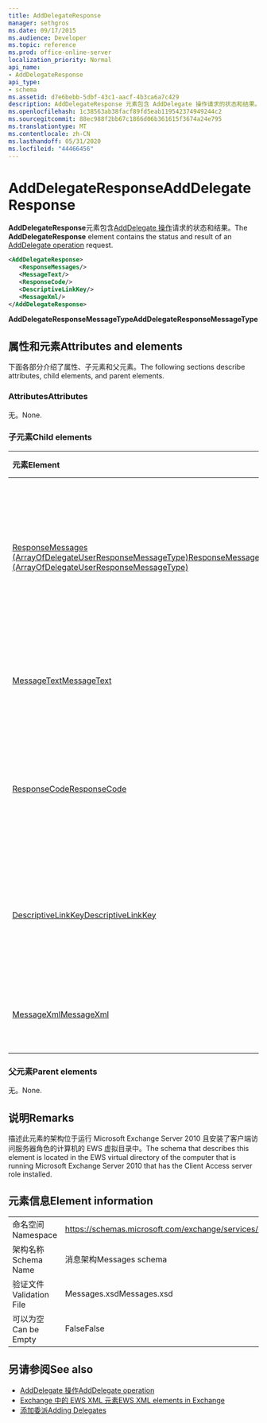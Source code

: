 ```yaml
---
title: AddDelegateResponse
manager: sethgros
ms.date: 09/17/2015
ms.audience: Developer
ms.topic: reference
ms.prod: office-online-server
localization_priority: Normal
api_name:
- AddDelegateResponse
api_type:
- schema
ms.assetid: d7e6bebb-5dbf-43c1-aacf-4b3ca6a7c429
description: AddDelegateResponse 元素包含 AddDelegate 操作请求的状态和结果。
ms.openlocfilehash: 1c38563ab38facf89fd5eab119542374949244c2
ms.sourcegitcommit: 88ec988f2bb67c1866d06b361615f3674a24e795
ms.translationtype: MT
ms.contentlocale: zh-CN
ms.lasthandoff: 05/31/2020
ms.locfileid: "44466456"
---
```

# <a name="adddelegateresponse"></a><span data-ttu-id="7e8cc-103">AddDelegateResponse</span><span class="sxs-lookup"><span data-stu-id="7e8cc-103">AddDelegateResponse</span></span>

<span data-ttu-id="7e8cc-104">**AddDelegateResponse**元素包含[AddDelegate 操作](adddelegate-operation.md)请求的状态和结果。</span><span class="sxs-lookup"><span data-stu-id="7e8cc-104">The **AddDelegateResponse** element contains the status and result of an [AddDelegate operation](adddelegate-operation.md) request.</span></span> 
  
```xml
<AddDelegateResponse>
   <ResponseMessages/>
   <MessageText/>
   <ResponseCode/>
   <DescriptiveLinkKey/>
   <MessageXml/>
</AddDelegateResponse>
```

 <span data-ttu-id="7e8cc-105">**AddDelegateResponseMessageType**</span><span class="sxs-lookup"><span data-stu-id="7e8cc-105">**AddDelegateResponseMessageType**</span></span>
## <a name="attributes-and-elements"></a><span data-ttu-id="7e8cc-106">属性和元素</span><span class="sxs-lookup"><span data-stu-id="7e8cc-106">Attributes and elements</span></span>

<span data-ttu-id="7e8cc-107">下面各部分介绍了属性、子元素和父元素。</span><span class="sxs-lookup"><span data-stu-id="7e8cc-107">The following sections describe attributes, child elements, and parent elements.</span></span>
  
### <a name="attributes"></a><span data-ttu-id="7e8cc-108">Attributes</span><span class="sxs-lookup"><span data-stu-id="7e8cc-108">Attributes</span></span>

<span data-ttu-id="7e8cc-109">无。</span><span class="sxs-lookup"><span data-stu-id="7e8cc-109">None.</span></span>
  
### <a name="child-elements"></a><span data-ttu-id="7e8cc-110">子元素</span><span class="sxs-lookup"><span data-stu-id="7e8cc-110">Child elements</span></span>

|<span data-ttu-id="7e8cc-111">**元素**</span><span class="sxs-lookup"><span data-stu-id="7e8cc-111">**Element**</span></span>|<span data-ttu-id="7e8cc-112">**说明**</span><span class="sxs-lookup"><span data-stu-id="7e8cc-112">**Description**</span></span>|
|:-----|:-----|
|[<span data-ttu-id="7e8cc-113">ResponseMessages (ArrayOfDelegateUserResponseMessageType)</span><span class="sxs-lookup"><span data-stu-id="7e8cc-113">ResponseMessages (ArrayOfDelegateUserResponseMessageType)</span></span>](responsemessages-arrayofdelegateuserresponsemessagetype.md) <br/> |<span data-ttu-id="7e8cc-114">包含 Exchange Web 服务委派管理请求的响应消息。</span><span class="sxs-lookup"><span data-stu-id="7e8cc-114">Contains the response messages for an Exchange Web Services delegate management request.</span></span>  <br/> |
|[<span data-ttu-id="7e8cc-115">MessageText</span><span class="sxs-lookup"><span data-stu-id="7e8cc-115">MessageText</span></span>](messagetext.md) <br/> |<span data-ttu-id="7e8cc-116">提供响应状态的文本说明。</span><span class="sxs-lookup"><span data-stu-id="7e8cc-116">Provides a text description of the status of the response.</span></span>  <br/> |
|[<span data-ttu-id="7e8cc-117">ResponseCode</span><span class="sxs-lookup"><span data-stu-id="7e8cc-117">ResponseCode</span></span>](responsecode.md) <br/> |<span data-ttu-id="7e8cc-118">提供用于标识请求遇到的特定错误的错误代码。</span><span class="sxs-lookup"><span data-stu-id="7e8cc-118">Provides an error code that identifies the specific error that the request encountered.</span></span>  <br/> |
|[<span data-ttu-id="7e8cc-119">DescriptiveLinkKey</span><span class="sxs-lookup"><span data-stu-id="7e8cc-119">DescriptiveLinkKey</span></span>](descriptivelinkkey.md) <br/> |<span data-ttu-id="7e8cc-120">当前未使用，并保留以供将来使用。</span><span class="sxs-lookup"><span data-stu-id="7e8cc-120">Currently unused and is reserved for future use.</span></span> <span data-ttu-id="7e8cc-121">它包含值0。</span><span class="sxs-lookup"><span data-stu-id="7e8cc-121">It contains a value of 0.</span></span>  <br/> |
|[<span data-ttu-id="7e8cc-122">MessageXml</span><span class="sxs-lookup"><span data-stu-id="7e8cc-122">MessageXml</span></span>](messagexml.md) <br/> |<span data-ttu-id="7e8cc-123">提供其他错误响应信息。</span><span class="sxs-lookup"><span data-stu-id="7e8cc-123">Provides additional error response information.</span></span>  <br/> |
   
### <a name="parent-elements"></a><span data-ttu-id="7e8cc-124">父元素</span><span class="sxs-lookup"><span data-stu-id="7e8cc-124">Parent elements</span></span>

<span data-ttu-id="7e8cc-125">无。</span><span class="sxs-lookup"><span data-stu-id="7e8cc-125">None.</span></span>
  
## <a name="remarks"></a><span data-ttu-id="7e8cc-126">说明</span><span class="sxs-lookup"><span data-stu-id="7e8cc-126">Remarks</span></span>

<span data-ttu-id="7e8cc-127">描述此元素的架构位于运行 Microsoft Exchange Server 2010 且安装了客户端访问服务器角色的计算机的 EWS 虚拟目录中。</span><span class="sxs-lookup"><span data-stu-id="7e8cc-127">The schema that describes this element is located in the EWS virtual directory of the computer that is running Microsoft Exchange Server 2010 that has the Client Access server role installed.</span></span>
  
## <a name="element-information"></a><span data-ttu-id="7e8cc-128">元素信息</span><span class="sxs-lookup"><span data-stu-id="7e8cc-128">Element information</span></span>

|||
|:-----|:-----|
|<span data-ttu-id="7e8cc-129">命名空间</span><span class="sxs-lookup"><span data-stu-id="7e8cc-129">Namespace</span></span>  <br/> |https://schemas.microsoft.com/exchange/services/2006/messages  <br/> |
|<span data-ttu-id="7e8cc-130">架构名称</span><span class="sxs-lookup"><span data-stu-id="7e8cc-130">Schema Name</span></span>  <br/> |<span data-ttu-id="7e8cc-131">消息架构</span><span class="sxs-lookup"><span data-stu-id="7e8cc-131">Messages schema</span></span>  <br/> |
|<span data-ttu-id="7e8cc-132">验证文件</span><span class="sxs-lookup"><span data-stu-id="7e8cc-132">Validation File</span></span>  <br/> |<span data-ttu-id="7e8cc-133">Messages.xsd</span><span class="sxs-lookup"><span data-stu-id="7e8cc-133">Messages.xsd</span></span>  <br/> |
|<span data-ttu-id="7e8cc-134">可以为空</span><span class="sxs-lookup"><span data-stu-id="7e8cc-134">Can be Empty</span></span>  <br/> |<span data-ttu-id="7e8cc-135">False</span><span class="sxs-lookup"><span data-stu-id="7e8cc-135">False</span></span>  <br/> |
   
## <a name="see-also"></a><span data-ttu-id="7e8cc-136">另请参阅</span><span class="sxs-lookup"><span data-stu-id="7e8cc-136">See also</span></span>

- [<span data-ttu-id="7e8cc-137">AddDelegate 操作</span><span class="sxs-lookup"><span data-stu-id="7e8cc-137">AddDelegate operation</span></span>](adddelegate-operation.md)
- [<span data-ttu-id="7e8cc-138">Exchange 中的 EWS XML 元素</span><span class="sxs-lookup"><span data-stu-id="7e8cc-138">EWS XML elements in Exchange</span></span>](ews-xml-elements-in-exchange.md)
- [<span data-ttu-id="7e8cc-139">添加委派</span><span class="sxs-lookup"><span data-stu-id="7e8cc-139">Adding Delegates</span></span>](https://msdn.microsoft.com/library/3a744150-66a3-4a13-9433-793603ba5038%28Office.15%29.aspx)

